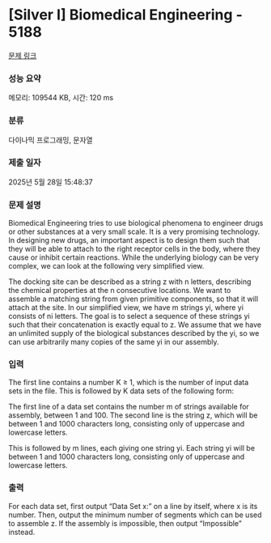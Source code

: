 # [Silver I] Biomedical Engineering - 5188 

[문제 링크](https://www.acmicpc.net/problem/5188) 

### 성능 요약

메모리: 109544 KB, 시간: 120 ms

### 분류

다이나믹 프로그래밍, 문자열

### 제출 일자

2025년 5월 28일 15:48:37

### 문제 설명

<p>Biomedical Engineering tries to use biological phenomena to engineer drugs or other substances at a very small scale. It is a very promising technology. In designing new drugs, an important aspect is to design them such that they will be able to attach to the right receptor cells in the body, where they cause or inhibit certain reactions. While the underlying biology can be very complex, we can look at the following very simplified view.</p>

<p>The docking site can be described as a string z with n letters, describing the chemical properties at the n consecutive locations. We want to assemble a matching string from given primitive components, so that it will attach at the site. In our simplified view, we have m strings yi, where yi consists of ni letters. The goal is to select a sequence of these strings yi such that their concatenation is exactly equal to z. We assume that we have an unlimited supply of the biological substances described by the yi, so we can use arbitrarily many copies of the same yi in our assembly.</p>

### 입력 

 <p>The first line contains a number K ≥ 1, which is the number of input data sets in the file. This is followed by K data sets of the following form:</p>

<p>The first line of a data set contains the number m of strings available for assembly, between 1 and 100. The second line is the string z, which will be between 1 and 1000 characters long, consisting only of uppercase and lowercase letters.</p>

<p>This is followed by m lines, each giving one string yi. Each string yi will be between 1 and 1000 characters long, consisting only of uppercase and lowercase letters.</p>

### 출력 

 <p>For each data set, first output “Data Set x:” on a line by itself, where x is its number. Then, output the minimum number of segments which can be used to assemble z. If the assembly is impossible, then output “Impossible” instead.</p>

